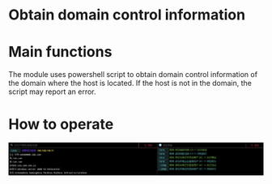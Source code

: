 # Obtain domain control information

# Main functions

The module uses powershell script to obtain domain control information of the domain where the host is located. If the host is not in the domain, the script may report an error.

# How to operate

![1625196003466-6496916c-1984-43a5-afd1-8e42e6fcfa42.webp](./img/MYi1cV0_dw5O0K3I/1625196003466-6496916c-1984-43a5-afd1-8e42e6fcfa42-769566.webp)



